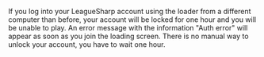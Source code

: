 If you log into your LeagueSharp account using the loader from a different computer than before, your account will be locked for one hour and you will be unable to play. An error message with the information "Auth error" will appear as soon as you join the loading screen. There is no manual way to unlock your account, you have to wait one hour.